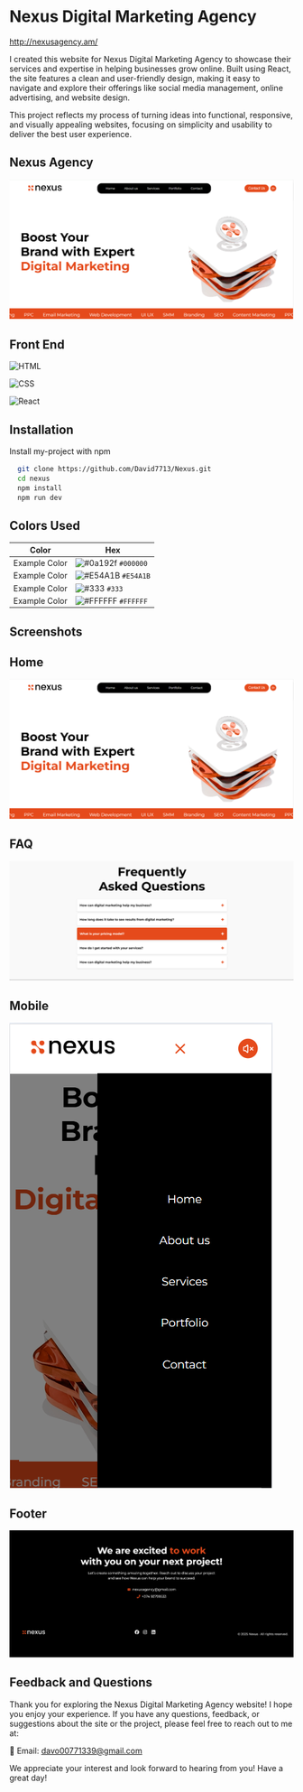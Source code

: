 
# Nexus Digital Marketing Agency
http://nexusagency.am/

I created this website for Nexus Digital Marketing Agency to showcase their services and expertise in helping businesses grow online. Built using React, the site features a clean and user-friendly design, making it easy to navigate and explore their offerings like social media management, online advertising, and website design.

This project reflects my process of turning ideas into functional, responsive, and visually appealing websites, focusing on simplicity and usability to deliver the best user experience.

  ## Nexus Agency
![App Screenshot](https://github.com/David7713/Nexus/blob/main/src/assets/Screenshots/Screenshot_2.png?raw=true)



## Front End


![HTML](https://img.shields.io/badge/-HTML-orange?logo=html5&logoColor=white)

![CSS](https://img.shields.io/badge/-CSS-blue?logo=css3&logoColor=white)

![React](https://img.shields.io/badge/-React-blue?logo=react&logoColor=white)


## Installation

Install my-project with npm

```bash
  git clone https://github.com/David7713/Nexus.git
  cd nexus
  npm install
  npm run dev

```
    
## Colors Used

| Color         | Hex                                                                |
| ------------- | ------------------------------------------------------------------ |
| Example Color | ![#0a192f](https://via.placeholder.com/10/000000?text=+) `#000000` |
| Example Color | ![#E54A1B](https://via.placeholder.com/10/E54A1B?text=+) `#E54A1B` |
| Example Color | ![#333](https://via.placeholder.com/10/333?text=+) `#333` |
| Example Color | ![#FFFFFF](https://via.placeholder.com/10/FFFFFF?text=+) `#FFFFFF` |


## Screenshots
   ## Home
![App Screenshot](https://github.com/David7713/Nexus/blob/main/src/assets/Screenshots/Screenshot_2.png?raw=true)

   ## FAQ
![App Screenshot](https://github.com/David7713/Nexus/blob/main/src/assets/Screenshots/Screenshot_4.png?raw=true)


   ## Mobile 
![App Screenshot](https://github.com/David7713/Nexus/blob/main/src/assets/Screenshots/Screenshot_3.png?raw=true)


   ## Footer
![App Screenshot](https://github.com/David7713/Nexus/blob/main/src/assets/Screenshots/Screenshot_5.png?raw=true)





## Feedback and Questions
Thank you for exploring the Nexus Digital Marketing Agency website! I hope you enjoy your experience. If you have any questions, feedback, or suggestions about the site or the project, please feel free to reach out to me at:

📧 Email: davo00771339@gmail.com

We appreciate your interest and look forward to hearing from you! Have a great day!


